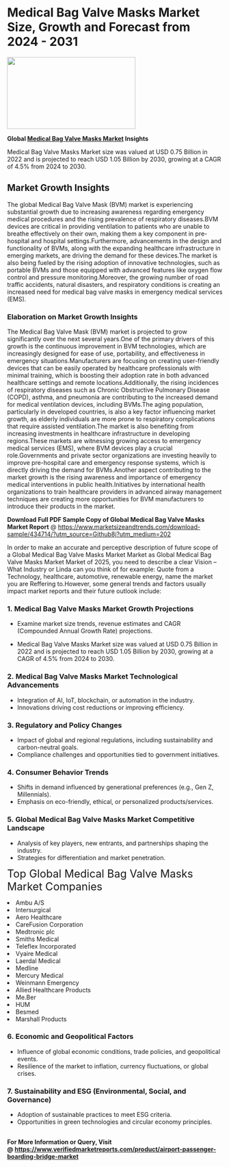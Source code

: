 <H1>Medical Bag Valve Masks Market Size, Growth and Forecast from 2024 - 2031</H1><img class="aligncenter size-medium wp-image-584254" src="https://thirdeyenews.in/wp-content/uploads/2024/09/Global-Market-Research-300x168.jpeg" alt="" width="300" height="168" /><p><strong>Global&nbsp;<a href="https://www.marketsizeandtrends.com/download-sample/434714/?utm_source=Github8j?utm_medium=202">Medical Bag Valve Masks Market</a> Insights</strong></p><p>Medical Bag Valve Masks Market size was valued at USD 0.75 Billion in 2022 and is projected to reach USD 1.05 Billion by 2030, growing at a CAGR of 4.5% from 2024 to 2030.</p><p><h2>Market Growth Insights</h2> The global Medical Bag Valve Mask (BVM) market is experiencing substantial growth due to increasing awareness regarding emergency medical procedures and the rising prevalence of respiratory diseases.BVM devices are critical in providing ventilation to patients who are unable to breathe effectively on their own, making them a key component in pre-hospital and hospital settings.Furthermore, advancements in the design and functionality of BVMs, along with the expanding healthcare infrastructure in emerging markets, are driving the demand for these devices.The market is also being fueled by the rising adoption of innovative technologies, such as portable BVMs and those equipped with advanced features like oxygen flow control and pressure monitoring.Moreover, the growing number of road traffic accidents, natural disasters, and respiratory conditions is creating an increased need for medical bag valve masks in emergency medical services (EMS). <h3>Elaboration on Market Growth Insights</h3> The Medical Bag Valve Mask (BVM) market is projected to grow significantly over the next several years.One of the primary drivers of this growth is the continuous improvement in BVM technologies, which are increasingly designed for ease of use, portability, and effectiveness in emergency situations.Manufacturers are focusing on creating user-friendly devices that can be easily operated by healthcare professionals with minimal training, which is boosting their adoption rate in both advanced healthcare settings and remote locations.Additionally, the rising incidences of respiratory diseases such as Chronic Obstructive Pulmonary Disease (COPD), asthma, and pneumonia are contributing to the increased demand for medical ventilation devices, including BVMs.The aging population, particularly in developed countries, is also a key factor influencing market growth, as elderly individuals are more prone to respiratory complications that require assisted ventilation.The market is also benefiting from increasing investments in healthcare infrastructure in developing regions.These markets are witnessing growing access to emergency medical services (EMS), where BVM devices play a crucial role.Governments and private sector organizations are investing heavily to improve pre-hospital care and emergency response systems, which is directly driving the demand for BVMs.Another aspect contributing to the market growth is the rising awareness and importance of emergency medical interventions in public health.Initiatives by international health organizations to train healthcare providers in advanced airway management techniques are creating more opportunities for BVM manufacturers to introduce their products in the market.</p><p><span class=""><strong>Download Full PDF Sample Copy of Global Medical Bag Valve Masks Market Report</strong> @ <a href="https://www.marketsizeandtrends.com/download-sample/434714/?utm_source=Github8j?utm_medium=202" target="_blank">https://www.marketsizeandtrends.com/download-sample/434714/?utm_source=Github8j?utm_medium=202</a></span></p><p>In order to make an accurate and perceptive description of future scope of a Global&nbsp;Medical Bag Valve Masks Market Market as Global&nbsp;Medical Bag Valve Masks Market Market of 2025, you need to describe a clear Vision &ndash; What Industry or Linda can you think of for example: Quote from a Technology, healthcare, automotive, renewable energy, name the market you are Reffering to.However, some general trends and factors usually impact market reports and their future outlook include:</p><h3>1.&nbsp;<strong>Medical Bag Valve Masks Market Growth Projections</strong></h3><ul><li>Examine market size trends, revenue estimates and CAGR (Compounded Annual Growth Rate) projections.</li><li><p>Medical Bag Valve Masks Market size was valued at USD 0.75 Billion in 2022 and is projected to reach USD 1.05 Billion by 2030, growing at a CAGR of 4.5% from 2024 to 2030.</p></li></ul><h3>2.&nbsp;<strong>Medical Bag Valve Masks Market Technological Advancements</strong></h3><ul><li>Integration of AI, IoT, blockchain, or automation in the industry.</li><li>Innovations driving cost reductions or improving efficiency.</li></ul><h3>3.&nbsp;<strong>Regulatory and Policy Changes</strong></h3><ul><li>Impact of global and regional regulations, including sustainability and carbon-neutral goals.</li><li>Compliance challenges and opportunities tied to government initiatives.</li></ul><h3>4.&nbsp;<strong>Consumer Behavior Trends</strong></h3><ul><li>Shifts in demand influenced by generational preferences (e.g., Gen Z, Millennials).</li><li>Emphasis on eco-friendly, ethical, or personalized products/services.</li></ul><h3>5.&nbsp;<strong>Global Medical Bag Valve Masks Market Competitive Landscape</strong></h3><ul><li>Analysis of key players, new entrants, and partnerships shaping the industry.</li><li>Strategies for differentiation and market penetration.</li></ul><p data-pm-slice="1 1 []"><span style="color: inherit; font-family: inherit; font-size: 25px;">Top Global Medical Bag Valve Masks Market Companies</span></p><div class="" data-test-id=""><p><li>Ambu A/S</li><li> Intersurgical</li><li> Aero Healthcare</li><li> CareFusion Corporation</li><li> Medtronic plc</li><li> Smiths Medical</li><li> Teleflex Incorporated</li><li> Vyaire Medical</li><li> Laerdal Medical</li><li> Medline</li><li> Mercury Medical</li><li> Weinmann Emergency</li><li> Allied Healthcare Products</li><li> Me.Ber</li><li> HUM</li><li> Besmed</li><li> Marshall Products</li></p></div><h3>6.&nbsp;<strong>Economic and Geopolitical Factors</strong></h3><ul><li>Influence of global economic conditions, trade policies, and geopolitical events.</li><li>Resilience of the market to inflation, currency fluctuations, or global crises.</li></ul><h3>7.&nbsp;<strong>Sustainability and ESG (Environmental, Social, and Governance)</strong></h3><ul><li>Adoption of sustainable practices to meet ESG criteria.</li><li>Opportunities in green technologies and circular economy principles.</li></ul><h2><strong style="font-size: 14px;">For More Information or Query, Visit @&nbsp;</strong><a style="background-color: #ffffff; font-size: 14px;" href="https://www.marketsizeandtrends.com/report/medical-bag-valve-masks-market/" target="_blank">https://www.verifiedmarketreports.com/product/airport-passenger-boarding-bridge-market</a></h2>